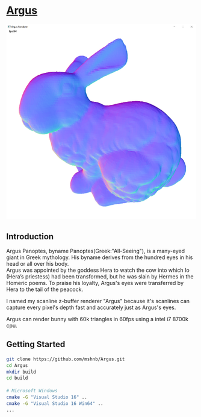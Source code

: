 # [Argus](https://github.com/mshnb/Argus)
![screenshot](https://github.com/mshnb/Argus/raw/main/screenshot/screenshot.png)  

## Introduction
Argus Panoptes, byname Panoptes(Greek:"All-Seeing"), is a many-eyed giant in Greek mythology.  His byname derives from the hundred eyes in his head or all over his body.  
Argus was appointed by the goddess Hera to watch the cow into which Io (Hera’s priestess) had been transformed, but he was slain by Hermes in the Homeric poems. To praise his loyalty, Argus's eyes were transferred by Hera to the tail of the peacock. 

I named my scanline z-buffer renderer "Argus" because it's scanlines can capture every pixel's depth fast and accurately just as Argus's eyes.

Argus can render bunny with 60k triangles in 60fps using a intel i7 8700k cpu.

## Getting Started
```bash
git clone https://github.com/mshnb/Argus.git
cd Argus
mkdir build
cd build

# Microsoft Windows
cmake -G "Visual Studio 16" ..
cmake -G "Visual Studio 16 Win64" ..
...
```
